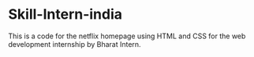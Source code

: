 # Skill-Intern-india
This is a code for the netflix homepage using HTML and CSS for the  web development internship by Bharat Intern.
